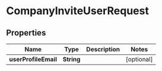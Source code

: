 

# CompanyInviteUserRequest


## Properties

| Name | Type | Description | Notes |
|------------ | ------------- | ------------- | -------------|
|**userProfileEmail** | **String** |  |  [optional] |



